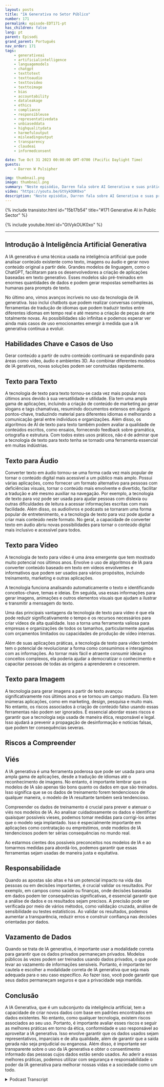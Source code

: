 ```yaml
---
layout: posts
title: "IA Generativa no Setor Público"
number: 171
permalink: episode-EDT171-pt
has_children: false
lang: pt
parent: Episodi
grand_parent: Português
nav_order: 171
tags:
    - generativeai
    - artificialintelligence
    - languagemodels
    - chatgpt
    - texttotext
    - texttoaudio
    - texttovideo
    - texttoimage
    - bias
    - accountability
    - dataleakage
    - ethics
    - compliance
    - responsibleuse
    - representativedata
    - unbiaseddata
    - highqualitydata
    - harmefuloutput
    - misleadingoutput
    - transparency
    - claudeai
    - informedconsent

date: Tue Oct 31 2023 00:00:00 GMT-0700 (Pacific Daylight Time)
guests:
    - Darren W Pulsipher

img: thumbnail.png
image: thumbnail.png
summary: "Neste episódio, Darren fala sobre AI Generativa e suas práticas de uso. A AI Generativa está explodindo com novas capacidades, como criar texto, imagens, vídeo e áudio. No entanto, existem riscos, como viés, responsabilidade e vazamento de dados, que precisam ser abordados."
video: "https://youtu.be/GtVykOUK0xo"
description: "Neste episódio, Darren fala sobre AI Generativa e suas práticas de uso. A AI Generativa está explodindo com novas capacidades, como criar texto, imagens, vídeo e áudio. No entanto, existem riscos, como viés, responsabilidade e vazamento de dados, que precisam ser abordados."
---
```


<div>
{% include transistor.html id="15b17b54" title="#171 Generative AI in Public Sector" %}

{% include youtube.html id="GtVykOUK0xo" %}
</div>

---

## Introdução à Inteligência Artificial Generativa

A IA generativa é uma técnica usada na inteligência artificial que pode analisar conteúdo existente como texto, imagens ou áudio e gerar novo conteúdo original a partir dele. Grandes modelos de linguagem, como o ChatGPT, facilitaram para os desenvolvedores a criação de aplicações baseadas em texto generativo. Esses modelos são pré-treinados em enormes quantidades de dados e podem gerar respostas semelhantes às humanas para prompts de texto.

No último ano, vimos avanços incríveis no uso da tecnologia de IA generativa. Isso inclui chatbots que podem realizar conversas complexas, ferramentas de tradução de idiomas que podem traduzir textos entre diferentes idiomas em tempo real e até mesmo a criação de peças de arte totalmente novas. As possibilidades são infinitas e podemos esperar ver ainda mais casos de uso emocionantes emergir à medida que a IA generativa continua a evoluir.

## Habilidades Chave e Casos de Uso

Gerar conteúdo a partir de outro conteúdo continuará se expandindo para áreas como vídeo, áudio e ambientes 3D. Ao combinar diferentes modelos de IA gerativos, novas soluções podem ser construídas rapidamente.

## Texto para Texto

A tecnologia de texto para texto tornou-se cada vez mais popular nos últimos anos devido à sua versatilidade e utilidade. Ela tem uma ampla gama de aplicações, incluindo a criação de conteúdo de marketing ao gerar slogans e tags chamativas, resumindo documentos extensos em alguns pontos-chave, traduzindo material para diferentes idiomas e melhorando a comunicação geral entre indivíduos e organizações. Além disso, os algoritmos de AI de texto para texto também podem avaliar a qualidade de conteúdos escritos, como ensaios, fornecendo feedback sobre gramática, ortografia e estrutura. Com todos estes usos práticos, não é de admirar que a tecnologia de texto para texto tenha se tornado uma ferramenta essencial em muitas indústrias.

## Texto para Áudio

Converter texto em áudio tornou-se uma forma cada vez mais popular de tornar o conteúdo digital mais acessível a um público mais amplo. Possui várias aplicações, como fornecer um formato alternativo para pessoas com deficiências visuais, tornar o conteúdo mais envolvente e divertido, facilitar a tradução e até mesmo auxiliar na navegação. Por exemplo, a tecnologia de texto para voz pode ser usada para ajudar pessoas com dislexia ou outras dificuldades de leitura a acessar informações escritas com mais facilidade. Além disso, os audiolivros e podcasts se tornaram uma forma popular de entretenimento, e a tecnologia de texto para voz pode ajudar a criar mais conteúdo neste formato. No geral, a capacidade de converter texto em áudio abriu novas possibilidades para tornar o conteúdo digital mais inclusivo e acessível para todos.

## Texto para Vídeo

A tecnologia de texto para vídeo é uma área emergente que tem mostrado muito potencial nos últimos anos. Envolve o uso de algoritmos de IA para converter conteúdo baseado em texto em vídeos envolventes e informativos que podem ser usados para vários propósitos, incluindo treinamento, marketing e outras aplicações.

A tecnologia funciona analisando automaticamente o texto e identificando conceitos-chave, temas e ideias. Em seguida, usa essas informações para gerar imagens, animações e outros elementos visuais que ajudam a ilustrar e transmitir a mensagem do texto.

Uma das principais vantagens da tecnologia de texto para vídeo é que ela pode reduzir significativamente o tempo e os recursos necessários para criar vídeos de alta qualidade. Isso a torna uma ferramenta valiosa para empresas e organizações de todos os tamanhos, particularmente aquelas com orçamentos limitados ou capacidades de produção de vídeo internas.

Além de suas aplicações práticas, a tecnologia de texto para vídeo também tem o potencial de revolucionar a forma como consumimos e interagimos com as informações. Ao tornar mais fácil e atraente consumir ideias e conceitos complexos, ela poderia ajudar a democratizar o conhecimento e capacitar pessoas de todas as origens a aprenderem e crescerem.

## Texto para Imagem

A tecnologia para gerar imagens a partir de texto avançou significativamente nos últimos anos e se tornou um campo maduro. Ela tem inúmeras aplicações, como em marketing, design, pesquisa e muito mais. No entanto, os riscos associados à criação de conteúdo falso usando essas ferramentas não podem ser ignorados. É essencial abordar esses riscos e garantir que a tecnologia seja usada de maneira ética, responsável e legal. Isso ajudará a prevenir a propagação de desinformação e notícias falsas, que podem ter consequências severas.

## Riscos a Compreender

## Viés

A IA generativa é uma ferramenta poderosa que pode ser usada para uma ampla gama de aplicações, desde a tradução de idiomas até o reconhecimento de imagens. No entanto, é importante lembrar que os modelos de IA são apenas tão bons quanto os dados em que são treinados. Isso significa que se os dados de treinamento forem tendenciosos de qualquer maneira, o modelo de IA resultante também será tendencioso.

Compreender os dados de treinamento é crucial para prever e atenuar o viés nos modelos de IA. Ao analisar cuidadosamente os dados e identificar quaisquer possíveis vieses, podemos tomar medidas para corrigi-los antes que o modelo seja implantado. Isso é especialmente importante em aplicações como contratação ou empréstimos, onde modelos de IA tendenciosos podem ter sérias consequências no mundo real.

Ao estarmos cientes dos possíveis preconceitos nos modelos de IA e ao tomarmos medidas para abordá-los, podemos garantir que essas ferramentas sejam usadas de maneira justa e equitativa.

## Responsabilidade

Quando as apostas são altas e há um potencial impacto na vida das pessoas ou em decisões importantes, é crucial validar os resultados. Por exemplo, em campos como saúde ou finanças, onde decisões baseadas em dados podem ter consequências significativas, é essencial garantir que a análise de dados e os resultados sejam precisos. A precisão pode ser verificada por meio de vários métodos, como validação cruzada, análise de sensibilidade ou testes estatísticos. Ao validar os resultados, podemos aumentar a transparência, reduzir erros e construir confiança nas decisões orientadas por dados.

## Vazamento de Dados

Quando se trata de IA generativa, é importante usar a modalidade correta para garantir que os dados privados permaneçam privados. Modelos públicos às vezes podem ser treinados usando dados privados, o que pode levar ao vazamento de informações sensíveis. Portanto, é importante ter cautela e escolher a modalidade correta de IA generativa que seja mais adequada para o seu caso específico. Ao fazer isso, você pode garantir que seus dados permaneçam seguros e que a privacidade seja mantida.

## Conclusão

A IA Generativa, que é um subconjunto da inteligência artificial, tem a capacidade de criar novos dados com base em padrões encontrados em dados existentes. No entanto, como qualquer tecnologia, existem riscos associados ao seu uso. Portanto, é importante avaliar esses riscos e seguir as melhores práticas em torno da ética, conformidade e uso responsável ao aproveitar a IA generativa. Isso envolve garantir que os dados usados sejam representativos, imparciais e de alta qualidade, além de garantir que a saída gerada não seja prejudicial ou enganosa. Além disso, é importante ser transparente sobre o uso da IA generativa e obter o consentimento informado das pessoas cujos dados estão sendo usados. Ao aderir a essas melhores práticas, podemos utilizar com segurança e responsabilidade o poder da IA generativa para melhorar nossas vidas e a sociedade como um todo.



<details>
<summary> Podcast Transcript </summary>

<p></p>

</details>
